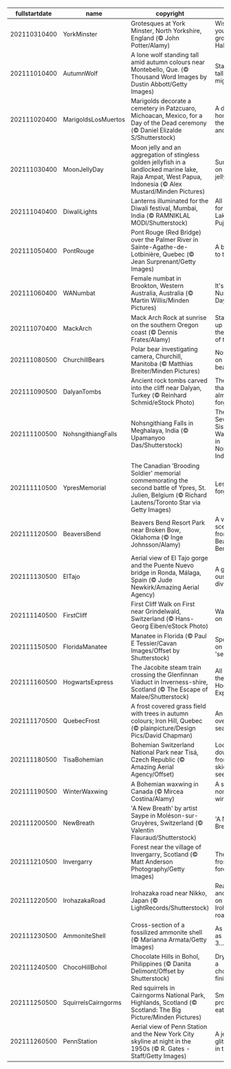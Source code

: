 |fullstartdate|name|copyright|title|image|
|--|--|--|--|--|
202110310400|YorkMinster|Grotesques at York Minster, North Yorkshire, England (© John Potter/Alamy)|Wishing you a grotesque Halloween|![](/en-CA/2021/11/202110310400YorkMinster.jpg)|
202111010400|AutumnWolf|A lone wolf standing tall amid autumn colours near Montebello, Que. (© Thousand Word Images by Dustin Abbott/Getty Images)|Standing tall and mighty|![](/en-CA/2021/11/202111010400AutumnWolf.jpg)|
202111020400|MarigoldsLosMuertos|Marigolds decorate a cemetery in Patzcuaro, Michoacan, Mexico, for a Day of the Dead ceremony (© Daniel Elizalde S/Shutterstock)|A day to honour the ancestors|![](/en-CA/2021/11/202111020400MarigoldsLosMuertos.jpg)|
202111030400|MoonJellyDay|Moon jelly and an aggregation of stingless golden jellyfish in a landlocked marine lake, Raja Ampat, West Papua, Indonesia (© Alex Mustard/Minden Pictures)|Sunshine on a moon jelly|![](/en-CA/2021/11/202111030400MoonJellyDay.jpg)|
202111040400|DiwaliLights|Lanterns illuminated for the Diwali festival, Mumbai, India (© RAMNIKLAL MODI/Shutterstock)|All aglow for Lakshmi Pujan|![](/en-CA/2021/11/202111040400DiwaliLights.jpg)|
202111050400|PontRouge|Pont Rouge (Red Bridge) over the Palmer River in Sainte-Agathe-de-Lotbinière, Quebec (© Jean Surprenant/Getty Images)|A bridge to the past|![](/en-CA/2021/11/202111050400PontRouge.jpg)|
202111060400|WANumbat|Female numbat in Brookton, Western Australia, Australia (© Martin Willis/Minden Pictures)|It's World Numbat Day!|![](/en-CA/2021/11/202111060400WANumbat.jpg)|
202111070400|MackArch|Mack Arch Rock at sunrise on the southern Oregon coast (© Dennis Frates/Alamy)|Stacking up with the best of them|![](/en-CA/2021/11/202111070400MackArch.jpg)|
202111080500|ChurchillBears|Polar bear investigating camera, Churchill, Manitoba (© Matthias Breiter/Minden Pictures)|Nosing in on a polar bear pair|![](/en-CA/2021/11/202111080500ChurchillBears.jpg)|
202111090500|DalyanTombs|Ancient rock tombs carved into the cliff near Dalyan, Turkey (© Reinhard Schmid/eStock Photo)|The land that time almost forgot|![](/en-CA/2021/11/202111090500DalyanTombs.jpg)|
202111100500|NohsngithiangFalls|Nohsngithiang Falls in Meghalaya, India (© Upamanyoo Das/Shutterstock)|The Seven Sisters Waterfalls in Northeast India|![](/en-CA/2021/11/202111100500NohsngithiangFalls.jpg)|
202111110500|YpresMemorial|The Canadian 'Brooding Soldier' memorial commemorating the second battle of Ypres, St. Julien, Belgium (© Richard Lautens/Toronto Star via Getty Images)|Lest we forget|![](/en-CA/2021/11/202111110500YpresMemorial.jpg)|
202111120500|BeaversBend|Beavers Bend Resort Park near Broken Bow, Oklahoma (© Inge Johnsson/Alamy)|A vivid scene from Beavers Bend|![](/en-CA/2021/11/202111120500BeaversBend.jpg)|
202111130500|ElTajo|Aerial view of El Tajo gorge and the Puente Nuevo bridge in Ronda, Málaga, Spain (© Jude Newkirk/Amazing Aerial Agency)|A gorge-ous town divided|![](/en-CA/2021/11/202111130500ElTajo.jpg)|
202111140500|FirstCliff|First Cliff Walk on First near Grindelwald, Switzerland (© Hans-Georg Eiben/eStock Photo)|Walking on air|![](/en-CA/2021/11/202111140500FirstCliff.jpg)|
202111150500|FloridaManatee|Manatee in Florida (© Paul E Tessier/Cavan Images/Offset by Shutterstock)|Spotlight on the 'sea cow'|![](/en-CA/2021/11/202111150500FloridaManatee.jpg)|
202111160500|HogwartsExpress|The Jacobite steam train crossing the Glenfinnan Viaduct in Inverness-shire, Scotland (© The Escape of Malee/Shutterstock)|All aboard the Hogwarts Express|![](/en-CA/2021/11/202111160500HogwartsExpress.jpg)|
202111170500|QuebecFrost|A frost covered grass field with trees in autumn colours; Iron Hill, Quebec (© plainpicture/Design Pics/David Chapman)|An overlap of seasons|![](/en-CA/2021/11/202111170500QuebecFrost.jpg)|
202111180500|TisaBohemian|Bohemian Switzerland National Park near Tisá, Czech Republic (© Amazing Aerial Agency/Offset)|Look down from the skies and see…|![](/en-CA/2021/11/202111180500TisaBohemian.jpg)|
202111190500|WinterWaxwing|A Bohemian waxwing in Canada (© Mircea Costina/Alamy)|A sociable nomad in winter|![](/en-CA/2021/11/202111190500WinterWaxwing.jpg)|
202111200500|NewBreath|'A New Breath' by artist Saype in Moléson-sur-Gruyères, Switzerland (© Valentin Flauraud/Shutterstock)|'A New Breath'|![](/en-CA/2021/11/202111200500NewBreath.jpg)|
202111210500|Invergarry|Forest near the village of Invergarry, Scotland (© Matt Anderson Photography/Getty Images)|The frosted forest|![](/en-CA/2021/11/202111210500Invergarry.jpg)|
202111220500|IrohazakaRoad|Irohazaka road near Nikko, Japan (© LightRecords/Shutterstock)|Reading and riding on Irohazaka road|![](/en-CA/2021/11/202111220500IrohazakaRoad.jpg)|
202111230500|AmmoniteShell|Cross-section of a fossilized ammonite shell (© Marianna Armata/Getty Images)|As easy as 1, 1, 2, 3…|![](/en-CA/2021/11/202111230500AmmoniteShell.jpg)|
202111240500|ChocoHillBohol|Chocolate Hills in Bohol, Philippines (© Danita Delimont/Offset by Shutterstock)|Dry, with a chocolaty finish|![](/en-CA/2021/11/202111240500ChocoHillBohol.jpg)|
202111250500|SquirrelsCairngorms|Red squirrels in Cairngorms National Park, Highlands, Scotland (© Scotland: The Big Picture/Minden Pictures)|Small but prodigious eaters|![](/en-CA/2021/11/202111250500SquirrelsCairngorms.jpg)|
202111260500|PennStation|Aerial view of Penn Station and the New York City skyline at night in the 1950s (© R. Gates -Staff/Getty Images)|A jewel glittering in the city|![](/en-CA/2021/11/202111260500PennStation.jpg)|

